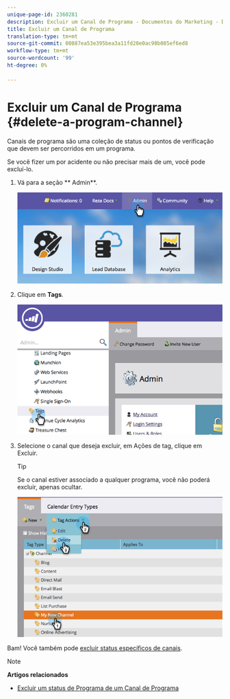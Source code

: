 ```yaml
---
unique-page-id: 2360281
description: Excluir um Canal de Programa - Documentos do Marketing - Documentação do produto
title: Excluir um Canal de Programa
translation-type: tm+mt
source-git-commit: 00887ea53e395bea3a11fd28e0ac98b085ef6ed8
workflow-type: tm+mt
source-wordcount: '99'
ht-degree: 0%

---
```



# Excluir um Canal de Programa {#delete-a-program-channel}

Canais de programa são uma coleção de status ou pontos de verificação que devem ser percorridos em um programa.

Se você fizer um por acidente ou não precisar mais de um, você pode excluí-lo.

1. Vá para a seção ** Admin**.

   ![](assets/image2014-9-24-16-3a6-3a41.png)

1. Clique em **Tags**.

   ![](assets/image2014-9-24-16-3a7-3a33.png)

1. Selecione o canal que deseja excluir, em Ações de tag, clique em Excluir.

   >[!TIP]
   >
   >Se o canal estiver associado a qualquer programa, você não poderá excluir, apenas ocultar.

   ![](assets/image2014-9-24-16-3a10-3a59.png)

Bam! Você também pode [excluir status específicos de canais](delete-a-program-status-from-a-program-channel.md).

>[!NOTE]
>
>**Artigos relacionados**
>
>* [Excluir um status de Programa de um Canal de Programa](delete-a-program-status-from-a-program-channel.md)

>



